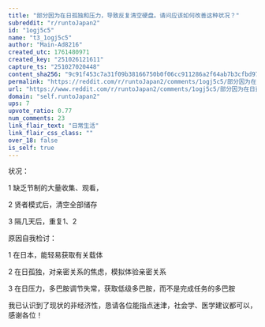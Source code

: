 ```yaml
---
title: "部分因为在日孤独和压力，导致反复清空硬盘。请问应该如何改善这种状况？"
subreddit: "r/runtoJapan2"
id: "1ogj5c5"
name: "t3_1ogj5c5"
author: "Main-Ad8216"
created_utc: 1761480971
created_key: "251026121611"
capture_ts: "251027020448"
content_sha256: "9c91f453c7a31f09b38166750b0f06cc911286a2f64ab7b3cfbd97f57504733b"
permalink: "https://reddit.com/r/runtoJapan2/comments/1ogj5c5/部分因为在日孤独和压力导致反复清空硬盘请问应该如何改善这种状况/"
url: "https://www.reddit.com/r/runtoJapan2/comments/1ogj5c5/部分因为在日孤独和压力导致反复清空硬盘请问应该如何改善这种状况/"
domain: "self.runtoJapan2"
ups: 7
upvote_ratio: 0.77
num_comments: 23
link_flair_text: "日常生活"
link_flair_css_class: ""
over_18: false
is_self: true
---
```


状况：

1 缺乏节制的大量收集、观看，

2 贤者模式后，清空全部储存

3 隔几天后，重复1、2

原因自我检讨：

1 在日本，能轻易获取有关载体

2 在日孤独，对亲密关系的焦虑，模拟体验亲密关系

3 在日压力，多巴胺调节失常，获取低级多巴胺，而不是完成任务的多巴胺

我已认识到了现状的非经济性，恳请各位能指点迷津，社会学、医学建议都可以，感谢各位！
